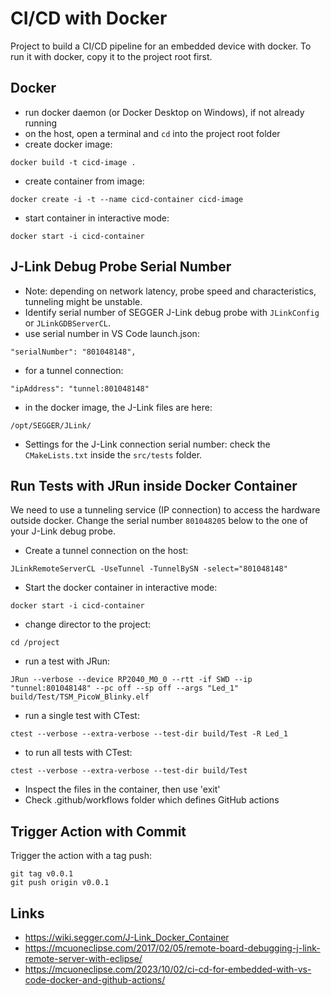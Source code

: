 # CI/CD with Docker
Project to build a CI/CD pipeline for an embedded device with docker.
To run it with docker, copy it to the project root first.

## Docker
- run docker daemon (or Docker Desktop on Windows), if not already running
- on the host, open a terminal and `cd` into the project root folder
- create docker image:
```
docker build -t cicd-image .
```
- create container from image:
```
docker create -i -t --name cicd-container cicd-image
```
- start container in interactive mode:
```
docker start -i cicd-container
```

## J-Link Debug Probe Serial Number
- Note: depending on network latency, probe speed and characteristics, tunneling might be unstable.
- Identify serial number of SEGGER J-Link debug probe with `JLinkConfig` or `JLinkGDBServerCL`.
- use serial number in VS Code launch.json:
```
"serialNumber": "801048148",
```
- for a tunnel connection:
```
"ipAddress": "tunnel:801048148"
```
- in the docker image, the J-Link files are here:
```
/opt/SEGGER/JLink/
```
- Settings for the J-Link connection serial number: check the `CMakeLists.txt` inside the `src/tests` folder.

## Run Tests with JRun inside Docker Container
We need to use a tunneling service (IP connection) to access the hardware outside docker.
Change the serial number `801048205` below to the one of your J-Link debug probe.
- Create a tunnel connection on the host:
```
JLinkRemoteServerCL -UseTunnel -TunnelBySN -select="801048148"
```
- Start the docker container in interactive mode:
```
docker start -i cicd-container
```
- change director to the project:
```
cd /project
```
- run a test with JRun:
```
JRun --verbose --device RP2040_M0_0 --rtt -if SWD --ip "tunnel:801048148" --pc off --sp off --args "Led_1" build/Test/TSM_PicoW_Blinky.elf
```
- run a single test with CTest:
```
ctest --verbose --extra-verbose --test-dir build/Test -R Led_1
```
- to run all tests with CTest:
```
ctest --verbose --extra-verbose --test-dir build/Test
```
- Inspect the files in the container, then use 'exit'
- Check .github/workflows folder which defines GitHub actions

## Trigger Action with Commit
Trigger the action with a tag push:
```
git tag v0.0.1
git push origin v0.0.1
```
## Links
- https://wiki.segger.com/J-Link_Docker_Container
- https://mcuoneclipse.com/2017/02/05/remote-board-debugging-j-link-remote-server-with-eclipse/
- https://mcuoneclipse.com/2023/10/02/ci-cd-for-embedded-with-vs-code-docker-and-github-actions/
